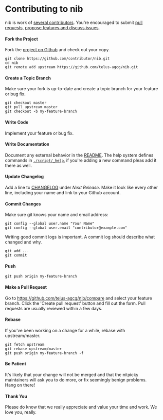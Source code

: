 # Contributing to nib

nib is work of [several contributors](https://github.com/telus-agcg/nib/graphs/contributors). You're encouraged to submit [pull requests](https://github.com/telus-agcg/nib/pulls), [propose features and discuss issues](https://github.com/telus-agcg/nib/issues).

#### Fork the Project

Fork the [project on Github](https://github.com/telus-agcg/nib) and check out your copy.

```
git clone https://github.com/contributor/nib.git
cd nib
git remote add upstream https://github.com/telus-agcg/nib.git
```

#### Create a Topic Branch

Make sure your fork is up-to-date and create a topic branch for your feature or bug fix.

```
git checkout master
git pull upstream master
git checkout -b my-feature-branch
```

#### Write Code

Implement your feature or bug fix.

#### Write Documentation

Document any external behavior in the [README](README.md). The help system defines commands in [`./script/_help`](script/_help), if you're adding a new command pleas add it there as well.


#### Update Changelog

Add a line to [CHANGELOG](CHANGELOG.md) under *Next Release*. Make it look like every other line, including your name and link to your Github account.

#### Commit Changes

Make sure git knows your name and email address:

```
git config --global user.name "Your Name"
git config --global user.email "contributor@example.com"
```

Writing good commit logs is important. A commit log should describe what changed and why.

```
git add ...
git commit
```

#### Push

```
git push origin my-feature-branch
```

#### Make a Pull Request

Go to https://github.com/telus-agcg/nib/compare and select your feature branch. Click the 'Create pull request' button and fill out the form. Pull requests are usually reviewed within a few days.

#### Rebase

If you've been working on a change for a while, rebase with upstream/master.

```
git fetch upstream
git rebase upstream/master
git push origin my-feature-branch -f
```

#### Be Patient

It's likely that your change will not be merged and that the nitpicky maintainers will ask you to do more, or fix seemingly benign problems. Hang on there!

#### Thank You

Please do know that we really appreciate and value your time and work. We love you, really.
